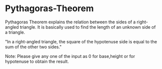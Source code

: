 # Pythagoras-Theorem

Pythagoras Theorem explains the relation between the sides of a right-angled triangle. It is basically used to find the length of an unknown side of a triangle.

"In a right-angled triangle, the square of the hypotenuse side is equal to the sum of the other two sides."

Note: Please give any one of the input as 0 for base,height or for hypotenuse to obtain the result. 
